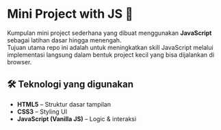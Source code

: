 # Mini Project with JS 🚀

Kumpulan mini project sederhana yang dibuat menggunakan **JavaScript** sebagai latihan dasar hingga menengah.  
Tujuan utama repo ini adalah untuk meningkatkan skill JavaScript melalui implementasi langsung dalam bentuk project kecil yang bisa dijalankan di browser.

## 🛠️ Teknologi yang digunakan
- **HTML5** – Struktur dasar tampilan
- **CSS3** – Styling UI
- **JavaScript (Vanilla JS)** – Logic & interaksi

  
